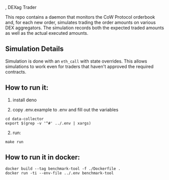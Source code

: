 , DEXag Trader

This repo contains a daemon that monitors the CoW Protocol orderbook and, for
each new order, simulates trading the order amounts on various DEX aggregators.
The simulation records both the expected traded amounts as well as the actual
executed amounts.

## Simulation Details

Simulation is done with an `eth_call` with state overrides. This allows
simulations to work even for traders that haven't approved the required
contracts.

## How to run it:

1. install deno

2. copy .env.example to .env and fill out the variables
```
cd data-collector
export $(grep -v '^#' ../.env | xargs)
```

2. run:

```
make run
```

## How to run it in docker:

```
docker build --tag benchmark-tool -f ./Dockerfile .
docker run -ti --env-file ../.env benchmark-tool
```
